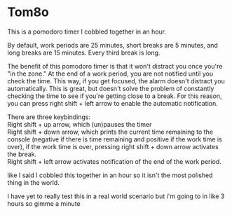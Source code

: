 # Tom8o  
This is a pomodoro timer I cobbled together in an hour.

By default, work periods are 25 minutes, short breaks are 5 minutes, and long breaks are 15 minutes. Every third break is long.

The benefit of this pomodoro timer is that it won't distract you once you're "in the zone." At the end of a work period, you are not notified until you check the time. This way, if you get focused, the alarm doesn't distract you automatically. This is great, but doesn't solve the problem of constantly checking the time to see if you're getting close to a break. For this reason, you can press right shift + left arrow to enable the automatic notification.

There are three keybindings:  
Right shift + up arrow, which (un)pauses the timer  
Right shift + down arrow, which prints the current time remaining to the console (negative if there is time remaining and positive if the work time is over), if the work time is over, pressing right shift + down arrow activates the break.  
Right shift + left arrow activates notification of the end of the work period.

like I said I cobbled this together in an hour so it isn't the most polished thing in the world.

I have yet to really test this in a real world scenario but i'm going to in like 3 hours so gimme a minute
